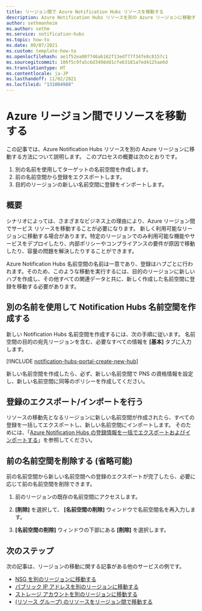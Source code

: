 ```yaml
---
title: リージョン間で Azure Notification Hubs リソースを移動する
description: Azure Notification Hubs リソースを別の Azure リージョンに移動する方法について説明します。
author: sethmanheim
ms.author: sethm
ms.service: notification-hubs
ms.topic: how-to
ms.date: 09/07/2021
ms.custom: template-how-to
ms.openlocfilehash: ae1f52ea007746ab162f13edf77f34fe8c8157c1
ms.sourcegitcommit: 106f5c9fa5c6d3498dd1cfe63181a7ed4125ae6d
ms.translationtype: HT
ms.contentlocale: ja-JP
ms.lasthandoff: 11/02/2021
ms.locfileid: "131004988"
---
```

# <a name="move-resources-between-azure-regions"></a>Azure リージョン間でリソースを移動する

この記事では、Azure Notification Hubs リソースを別の Azure リージョンに移動する方法について説明します。 このプロセスの概要は次のとおりです。

1. 別の名前を使用してターゲットの名前空間を作成します。
1. 前の名前空間から登録をエクスポートします。
1. 目的のリージョンの新しい名前空間に登録をインポートします。

## <a name="overview"></a>概要

シナリオによっては、さまざまなビジネス上の理由により、Azure リージョン間でサービス リソースを移動することが必要になります。 新しく利用可能なリージョンに移動する場合があります。特定のリージョンでのみ利用可能な機能やサービスをデプロイしたり、内部ポリシーやコンプライアンスの要件が原因で移動したり、容量の問題を解決したりすることができます。

Azure Notification Hubs 名前空間の名前は一意であり、登録はハブごとに行われます。そのため、このような移動を実行するには、目的のリージョンに新しいハブを作成し、その他すべての関連データと共に、新しく作成した名前空間に登録を移動する必要があります。

## <a name="create-a-notification-hubs-namespace-with-a-different-name"></a>別の名前を使用して Notification Hubs 名前空間を作成する

新しい Notification Hubs 名前空間を作成するには、次の手順に従います。 名前空間の目的の宛先リージョンを含む、必要なすべての情報を **[基本]** タブに入力します。

[!INCLUDE [notification-hubs-portal-create-new-hub](../../includes/notification-hubs-portal-create-new-hub.md)]

新しい名前空間を作成したら、必ず、新しい名前空間で PNS の資格情報を設定し、新しい名前空間に同等のポリシーを作成してください。

## <a name="exportimport-registrations"></a>登録のエクスポート/インポートを行う

リソースの移動先となるリージョンに新しい名前空間が作成されたら、すべての登録を一括してエクスポートし、新しい名前空間にインポートします。 そのためには、「[Azure Notification Hubs の登録情報を一括でエクスポートおよびインポートする](export-modify-registrations-bulk.md)」を参照してください。

## <a name="delete-the-previous-namespace-optional"></a>前の名前空間を削除する (省略可能)

前の名前空間から新しい名前空間への登録のエクスポートが完了したら、必要に応じて前の名前空間を削除できます。

1. 前のリージョンの既存の名前空間にアクセスします。

2. **[削除]** を選択して、 **[名前空間の削除]** ウィンドウで名前空間名を再入力します。

3. **[名前空間の削除]** ウィンドウの下部にある **[削除]** を選択します。

## <a name="next-steps"></a>次のステップ

次の記事は、リージョンの移動に関する記事がある他のサービスの例です。

- [NSG を別のリージョンに移動する](../virtual-network/move-across-regions-nsg-portal.md)
- [パブリック IP アドレスを別のリージョンに移動する](../virtual-network/move-across-regions-publicip-portal.md)
- [ストレージ アカウントを別のリージョンに移動する](../storage/common/storage-account-move.md?tabs=azure-portal&toc=%2fazure%2fstorage%2fblobs%2ftoc.json)
- [(リソース グループ) のリソースをリージョン間で移動する](../resource-mover/move-region-within-resource-group.md)
